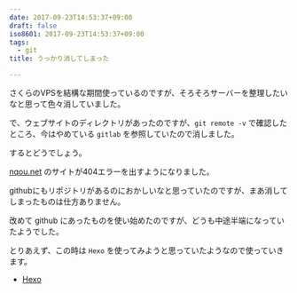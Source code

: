 ```yaml
---
date: 2017-09-23T14:53:37+09:00
draft: false
iso8601: 2017-09-23T14:53:37+09:00
tags:
  - git
title: うっかり消してしまった

---
```


さくらのVPSを結構な期間使っているのですが、そろそろサーバーを整理したいなと思って色々消していました。

で、ウェブサイトのディレクトリがあったのですが、`git remote -v` で確認したところ、今はやめている `gitlab` を参照していたので消しました。

するとどうでしょう。

[nqou.net](https://www.nqou.net) のサイトが404エラーを出すようになりました。

githubにもリポジトリがあるのにおかしいなと思っていたのですが、まあ消してしまったものは仕方ありません。

改めて github にあったものを使い始めたのですが、どうも中途半端になっていたようでした。

とりあえず、この時は `Hexo` を使ってみようと思っていたようなので使っていきます。

- [Hexo](https://hexo.io/)

